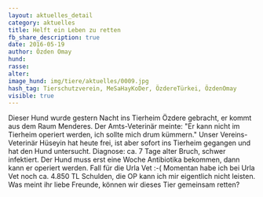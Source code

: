 ```yaml
---
layout: aktuelles_detail
category: aktuelles
title: Helft ein Leben zu retten
fb_share_description: true
date: 2016-05-19
author: Özden Omay
hund:
rasse:
alter:
image_hund: img/tiere/aktuelles/0009.jpg
hash_tag: Tierschutzverein, MeSaHayKoDer, ÖzdereTürkei, ÖzdenOmay
visible: true
---
```



Dieser Hund wurde gestern Nacht ins Tierheim Özdere gebracht, er kommt aus dem Raum Menderes.
Der Amts-Veterinär meinte: "Er kann nicht im Tierheim operiert werden, ich sollte mich drum kümmern."
Unser Vereins-Veterinär Hüseyin hat heute frei, ist aber sofort ins Tierheim gegangen und hat den Hund untersucht.
Diagnose: ca. 7 Tage alter Bruch, schwer infektiert. Der Hund muss erst eine Woche Antibiotika bekommen, dann kann er operiert werden.
Fall für die Urla Vet :-(
Momentan habe ich bei Urla Vet noch ca. 4.850 TL Schulden, die OP kann ich mir eigentlich nicht leisten.
Was meint ihr liebe Freunde, können wir dieses Tier gemeinsam retten?
